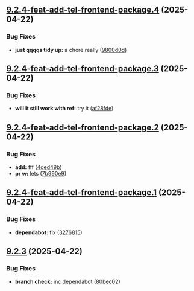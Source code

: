 ## [9.2.4-feat-add-tel-frontend-package.4](https://github.com/TechnologyEnhancedLearning/GitPageBlazorWASM/compare/v9.2.4-feat-add-tel-frontend-package.3...v9.2.4-feat-add-tel-frontend-package.4) (2025-04-22)


### Bug Fixes

* **just qqqqs tidy up:** a chore really ([9800d0d](https://github.com/TechnologyEnhancedLearning/GitPageBlazorWASM/commit/9800d0dcbda4fd175fe3931d811d1d9e4d7f69af))

## [9.2.4-feat-add-tel-frontend-package.3](https://github.com/TechnologyEnhancedLearning/GitPageBlazorWASM/compare/v9.2.4-feat-add-tel-frontend-package.2...v9.2.4-feat-add-tel-frontend-package.3) (2025-04-22)


### Bug Fixes

* **will it still work with ref:** try it ([af28fde](https://github.com/TechnologyEnhancedLearning/GitPageBlazorWASM/commit/af28fde2ca18d74c1dd83eab5dd5995853f03020))

## [9.2.4-feat-add-tel-frontend-package.2](https://github.com/TechnologyEnhancedLearning/GitPageBlazorWASM/compare/v9.2.4-feat-add-tel-frontend-package.1...v9.2.4-feat-add-tel-frontend-package.2) (2025-04-22)


### Bug Fixes

* **add:** fff ([4ded49b](https://github.com/TechnologyEnhancedLearning/GitPageBlazorWASM/commit/4ded49bdc79356256379a872b7754ab6929a5fea))
* **pr w:** lets ([7b990e9](https://github.com/TechnologyEnhancedLearning/GitPageBlazorWASM/commit/7b990e90d32d26327fa40435df749c69b5be47f0))

## [9.2.4-feat-add-tel-frontend-package.1](https://github.com/TechnologyEnhancedLearning/GitPageBlazorWASM/compare/v9.2.3...v9.2.4-feat-add-tel-frontend-package.1) (2025-04-22)


### Bug Fixes

* **dependabot:** fix ([3276815](https://github.com/TechnologyEnhancedLearning/GitPageBlazorWASM/commit/3276815c8cb7c4250bcbfe39521b59f1286115f3))

## [9.2.3](https://github.com/TechnologyEnhancedLearning/GitPageBlazorWASM/compare/v9.2.2...v9.2.3) (2025-04-22)


### Bug Fixes

* **branch check:** inc dependabot ([80bec02](https://github.com/TechnologyEnhancedLearning/GitPageBlazorWASM/commit/80bec025d50c733ee91f42ae318c65b19e5c7318))
